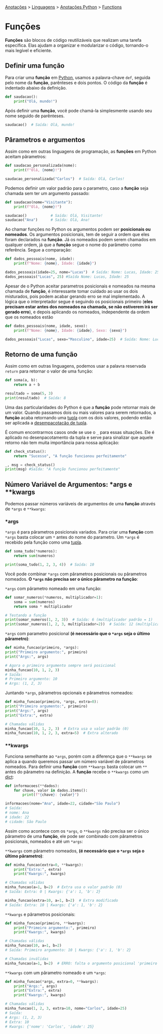 <link rel="stylesheet" type="text/css" href="../../CSS/dark-theme.css">

[Anotações](../../) > [Linguagens](../Index.md) > [Anotações Python](./Index.md) > [Functions](./Functions.md)

# Funções

**Funções** são blocos de código reutilizáveis que realizam uma tarefa específica. Elas ajudam a organizar e modularizar o código, tornando-o mais legível e eficiente.

## Definir uma função
Para criar uma **função** em [Python](./Index.md), usamos a palavra-chave `def`, seguida pelo nome da **função**, parênteses e dois pontos. O código da **função** é indentado abaixo da definição.

```python
def saudacao():
    print("Olá, mundo!")
```

Após definir uma **função**, você pode chamá-la simplesmente usando seu nome seguido de parênteses.

```python
saudacao()  # Saída: Olá, mundo!
```

## Pârametros e argumentos
Assim como em outras linguagens de programação, as **funções** em Python aceitam pârametros:
```python
def saudacao_personalizada(nome):
    print(f"Olá, {nome}!")

saudacao_personalizada("Carlos")  # Saída: Olá, Carlos!
```
Podemos definir um valor padrão para o parametro, caso a **função** seja chamada sem ter um argumento passado:

```python
def saudacao(nome="Visitante"):
    print(f"Olá, {nome}!")

saudacao()           # Saída: Olá, Visitante!
saudacao("Ana")      # Saída: Olá, Ana!
```

Ao chamar funções no Python os argumentos podem ser **posicionais ou nomeados**. Os argumentos posicionais, tem de seguir a ordem que eles foram declarados na **função**. Já os nomeados podem serem chamados em qualquer ordem, já que a **função** segue o nome do parâmetro como referência. Segue a comparação: 

```python
def dados_pessoais(nome, idade):
    print(f"Nome: {nome}, Idade: {idade}")

dados_pessoais(idade=25, nome="Lucas")  # Saída: Nome: Lucas, Idade: 25
dados_pessoais("Lucas", 25) #Saída Nome: Lucas, Idade: 25
```

Apesar de o Python aceitar parametros posicionais e nomeados na mesma chamada de **função**, é interessante tomar cuidado ao usar os dois misturados, pois podem acabar gerando erro se mal implementado. A lógica que o interpretador segue é seguindo os posicionais primeiro (**eles precisam estar antes dos nomeados na chamada, se não estiverem irá ser gerado erro**), e depois aplicando os nomeados, independente da ordem que os nomeados estão

```python
def dados_pessoais(nome, idade, sexo):
    print(f"Nome: {nome}, Idade: {idade}, Sexo: {sexo}")

dados_pessoais("Lucas", sexo="Masculino", idade=25)  # Saída: Nome: Lucas, Idade: 25, Sexo: Masculino
```
## Retorno de uma função
Assim como em outras linguagens, podemos usar a palavra reservada `return` para retornar o valor de uma função:

```python
def soma(a, b):
    return a + b

resultado = soma(5, 3)
print(resultado)  # Saída: 8
```

Uma das particularidades do Python é que a **função** pode retornar mais de um valor. Quando passamos dois ou mais valores para serem retornados, a **função** acaba retornando uma [tupla](./Tuple.md) com os dois valores, podendo então ser aplicada a [desempacotação de tupla](./UnpackTuple.md).

É comum encontrarmos casos onde se use o `_` para essas situações. Ele é aplicado no desenpacotamento da tupla e serve para sinalizar que aquele retorno não tem muita importância para nossa aplicação:

```python
def check_status():
    return "Sucesso", "A função funcionou perfeitamente"

_, msg = check_status()
print(msg) #Saída: "A função funcionou perfeitamente"
```

## Número Variável de Argumentos: *args e **kwargs

Podemos passar números variáveis de argumentos de uma **função** através de `*args` e `**kwargs`:

### *args
`*args` é para pârametros posicionais variados. Para criar uma **função** com `*args` basta colocar um `*` antes do nome do parametro. Um `*args` é recebido pela função como uma [tupla](./Tuple.md).

```python
def soma_tudo(*numeros):
    return sum(numeros)

print(soma_tudo(1, 2, 3, 4))  # Saída: 10
```

Você pode combinar `*args` com pârametros posicionais ou pârametros nomeados. **O `*args` não precisa ser o único pârametro na função**:

`*args` com pârametro nomeado em uma função:
```python
def somar_numeros(*numeros, multiplicador=1):
    soma = sum(numeros)
    return soma * multiplicador

# Testando a função
print(somar_numeros(1, 2, 3))  # Saída: 6 (multiplicador padrão = 1)
print(somar_numeros(1, 2, 3, multiplicador=2))  # Saída: 12 (multiplicador = 2)
```

`*args` com parametro posicional **(é necessário que o `*args` seja o último pârametro)**:

```python
def minha_funcao(primeiro, *args):
print("Primeiro argumento:", primeiro)
print("Args:", args)

# Agora o primeiro argumento sempre será posicional
minha_funcao(10, 1, 2, 3)  
# Saída:
# Primeiro argumento: 10
# Args: (1, 2, 3)
```

Juntando `*args`, pârametros opcionais e pârametros nomeados: 

```python
def minha_funcao(primeiro, *args, extra=0):
print("Primeiro argumento:", primeiro)
print("Args:", args)
print("Extra:", extra)

# Chamadas válidas
minha_funcao(10, 1, 2, 3)  # Extra usa o valor padrão (0)
minha_funcao(10, 1, 2, 3, extra=5)  # Extra alterado
```

### **kwargs
Funciona semelhante ao `*args`, porém com a diferença que o `**kwargs` se aplica a quando queremos passar um número variável de pârametros nomeados. Para definir uma **função** com `**kwargs` basta colocar um `**` antes do pârametro na definição. A **função** recebe o `**kwargs` como um [dict](./Dict.md):

```python
def informacoes(**dados):
    for chave, valor in dados.items():
        print(f"{chave}: {valor}")

informacoes(nome="Ana", idade=22, cidade="São Paulo")
# Saída:
# nome: Ana
# idade: 22
# cidade: São Paulo
```
Assim como acontece com os `*args`, o `**kwargs` não precisa ser o único pârametro de uma **função**, ele pode ser combinado com pârametros posicionais, nomeados e até um `*args`:

`**kwargs` com pârametro nomeados, **(é necessário que o `*args` seja o último pârametro)**:
```python
def minha_funcao(extra=0, **kwargs):
    print("Extra:", extra)
    print("Kwargs:", kwargs)

# Chamadas válidas
minha_funcao(a=1, b=2)  # Extra usa o valor padrão (0)
# Saída: Extra: 0 | Kwargs: {'a': 1, 'b': 2}

minha_funcao(extra=10, a=1, b=2)  # Extra modificado
# Saída: Extra: 10 | Kwargs: {'a': 1, 'b': 2}
```

`**kwargs` e pârametros posicionais:

```python
def minha_funcao(primeiro, **kwargs):
    print("Primeiro argumento:", primeiro)
    print("Kwargs:", kwargs)

# Chamadas válidas
minha_funcao(10, a=1, b=2)  
# Saída: Primeiro argumento: 10 | Kwargs: {'a': 1, 'b': 2}

# Chamadas inválidas
minha_funcao(a=1, b=2)  # ERRO: falta o argumento posicional 'primeiro'
```

`**kwargs` com um pârametro nomeado e um `*args`:
```python
def minha_funcao(*args, extra=0, **kwargs):
    print("Args:", args)
    print("Extra:", extra)
    print("Kwargs:", kwargs)

# Chamadas válidas
minha_funcao(1, 2, 3, extra=10, nome="Carlos", idade=25)
# Saída:
# Args: (1, 2, 3)
# Extra: 10
# Kwargs: {'nome': 'Carlos', 'idade': 25}
```